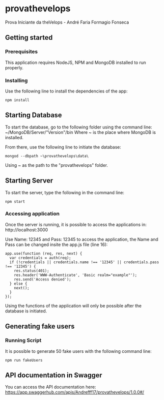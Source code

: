 # provathevelops
Prova Iniciante da theVelops - André Faria Formagio Fonseca

## Getting started

### Prerequisites

This application requires NodeJS, NPM and MongoDB installed to run properly.

### Installing

Use the following line to install the dependencies of the app:
```
npm install
```

## Starting Database

To start the database, go to the following folder using the command line:
~/MongoDB/Server/"Version"/bin
Where ~ is the place where MongoDB is installed.

From there, use the following line to initiate the database:
```
mongod --dbpath ~\provathevelops\data\
```
Using ~ as the path to the "provathevelops" folder.

## Starting Server

To start the server, type the following in the command line:
```
npm start
```

### Accessing application

Once the server is running, it is possible to access the applications in:
http://localhost:3000

Use Name: 12345 and Pass: 12345 to access the application, the Name and Pass can be changed insite the app.js file (line 16):
```
app.use(function (req, res, next) {
  var credentials = auth(req);
  if (!credentials || credentials.name !== '12345' || credentials.pass !== '12345') {
    res.status(401);
    res.header('WWW-Authenticate', 'Basic realm="example"');
    res.send('Access denied');
  } else {
    next();
  }
});
```

Using the functions of the application will only be possible after the database is initiated.

## Generating fake users

### Running Script
It is possible to generate 50 fake users with the following command line:
```
npm run fakeUsers
```

## API documentation in Swagger
You can access the API documentation here:
https://app.swaggerhub.com/apis/Andrefff17/provathevelops/1.0.0#/
